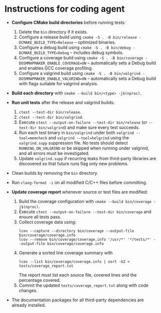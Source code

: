 # Instructions for coding agent

- **Configure CMake build directories** before running tests:
  1. Delete the `bin` directory if it exists.
  2. Configure a release build using `cmake -S . -B bin/release -DCMAKE_BUILD_TYPE=Release` – optimized binaries.
  3. Configure a debug build using `cmake -S . -B bin/debug -DCMAKE_BUILD_TYPE=Debug` – includes debug symbols.
  4. Configure a coverage build using `cmake -S . -B bin/coverage -DOSMMAPMAKER_ENABLE_COVERAGE=ON` – automatically sets a Debug build and enables GCC coverage profiling.
  5. Configure a valgrind build using `cmake -S . -B bin/valgrind -DOSMMAPMAKER_ENABLE_VALGRIND=ON` – automatically sets a Debug build with flags suitable for valgrind analysis.

- **Build each directory** with `cmake --build bin/<type> -j$(nproc)`.

- **Run unit tests** after the release and valgrind builds:
  1. `ctest --test-dir bin/release`.
  2. `ctest --test-dir bin/valgrind`.
  3. Execute `ctest --output-on-failure --test-dir bin/release` (or `--test-dir bin/valgrind`) and make sure every test succeeds.
  4. Run each test binary in `bin/valgrind` under both `valgrind --tool=memcheck` and `valgrind --tool=helgrind` using the `valgrind.supp` suppression file. No tests should detect `RUNNING_ON_VALGRIND` or be skipped when running under valgrind, and all errors must be investigated.
  5. Update `valgrind.supp` if recurring leaks from third-party libraries are discovered so that future runs flag only new problems.

- Clean builds by removing the `bin` directory.
- Run `clang-format -i` on all modified C/C++ files before committing.
- **Update coverage report** whenever source or test files are modified:
  1. Build the coverage configuration with `cmake --build bin/coverage -j$(nproc)`.
  2. Execute `ctest --output-on-failure --test-dir bin/coverage` and ensure all tests pass.
  3. Collect coverage data using:
     ```
     lcov --capture --directory bin/coverage --output-file bin/coverage/coverage.info
     lcov --remove bin/coverage/coverage.info '/usr/*' '*/tests/*' --output-file bin/coverage/coverage.info
     ```
  4. Generate a sorted line coverage summary with
     ```
     lcov --list bin/coverage/coverage.info | sort -k2 > tests/coverage_report.txt
     ```
     The report must list each source file, covered lines and the percentage covered.
  5. Commit the updated `tests/coverage_report.txt` along with code changes.
- The documentation packages for all third-party dependencies are already installed.
